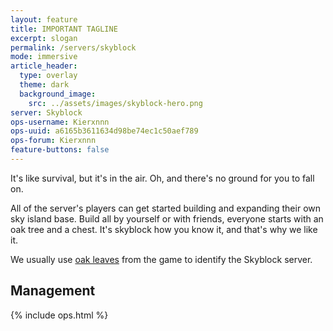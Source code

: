 ```yaml
---
layout: feature
title: IMPORTANT TAGLINE
excerpt: slogan
permalink: /servers/skyblock
mode: immersive
article_header:
  type: overlay
  theme: dark
  background_image:
    src: ../assets/images/skyblock-hero.png
server: Skyblock
ops-username: Kierxnnn
ops-uuid: a6165b3611634d98be74ec1c50aef789
ops-forum: Kierxnnn
feature-buttons: false
---
```


It's like survival, but it's in the air. Oh, and there's no ground for you to fall on.

All of the server's players can get started building and expanding their own sky island base. Build all by yourself or with friends, everyone starts with an oak tree and a chest. It's skyblock how you know it, and that's why we like it.

We usually use [oak leaves](https://minecraft.gamepedia.com/Leaves) from the game to identify the Skyblock server.

## Management
<div class="ops-section">
  {% include ops.html %}
</div>
